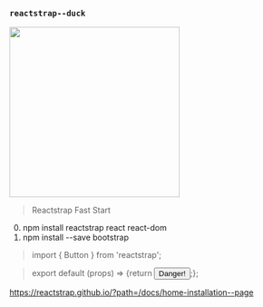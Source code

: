 ### `reactstrap--duck`

<picture>
       <img width="300" alt="" src="https://reactstrap.github.io/logo.svg">
    </picture>
    
    
> Reactstrap Fast Start


0. npm install reactstrap react react-dom
1. npm install --save bootstrap


> import { Button } from 'reactstrap';

> export default (props) => {return <Button color="danger">Danger!</Button>;};

https://reactstrap.github.io/?path=/docs/home-installation--page
